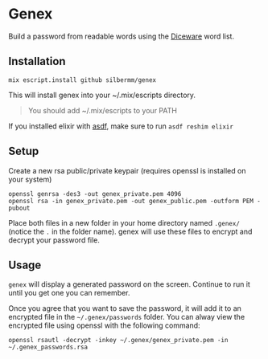 # Genex

Build a password from readable words using the [Diceware](http://world.std.com/~reinhold/diceware.html) word list.

## Installation

`mix escript.install github silbermm/genex`

This will install genex into your ~/.mix/escripts directory.

> You should add ~/.mix/escripts to your PATH

If you installed elixir with [asdf](https://github.com/asdf-vm/asdf), make sure to run `asdf reshim elixir`

## Setup

Create a new rsa public/private keypair (requires openssl is installed on your system)

```
openssl genrsa -des3 -out genex_private.pem 4096
openssl rsa -in genex_private.pem -out genex_public.pem -outform PEM -pubout
```

Place both files in a new folder in your home directory named `.genex/` (notice the `.` in the folder name). genex will use these files to encrypt and decrypt your password file.


## Usage

`genex` will display a generated password on the screen. Continue to run it until you get one you can remember.

Once you agree that you want to save the password, it will add it to an encrypted file in the `~/.genex/passwords` folder. You can alway view the encrypted file using openssl with the following command:

```
openssl rsautl -decrypt -inkey ~/.genex/genex_private.pem -in ~/.genex_passwords.rsa
```
